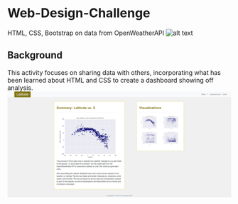 # Web-Design-Challenge
HTML, CSS, Bootstrap on data from OpenWeatherAPI
![alt text](WebVisualizations/resources/images/image.png)
## Background
This activity focuses on sharing data with others, incorporating what has been learned about HTML and CSS to create a dashboard showing off analysis.
![alt text](WebVisualizations/resources/images/homepage.png)
